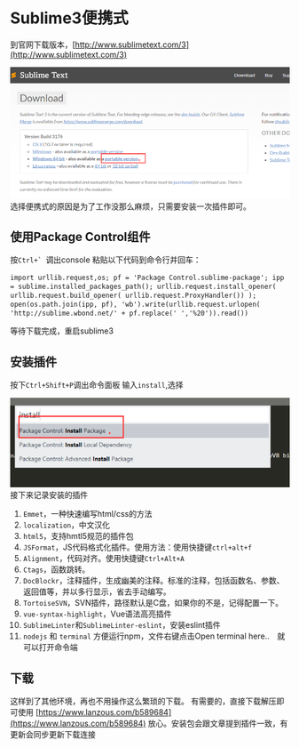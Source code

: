 # Sublime3便携式
到官网下载版本，[http://www.sublimetext.com/3](http://www.sublimetext.com/3)

![](./_image/bfa28e47c2746ea22fa1bf3d185c37a.png)
选择便携式的原因是为了工作没那么麻烦，只需要安装一次插件即可。

## 使用Package Control组件
按``Ctrl+` ``调出console
粘贴以下代码到命令行并回车：
```
import urllib.request,os; pf = 'Package Control.sublime-package'; ipp = sublime.installed_packages_path(); urllib.request.install_opener( urllib.request.build_opener( urllib.request.ProxyHandler()) ); open(os.path.join(ipp, pf), 'wb').write(urllib.request.urlopen( 'http://sublime.wbond.net/' + pf.replace(' ','%20')).read())
```
等待下载完成，重启sublime3

## 安装插件
按下`Ctrl+Shift+P`调出命令面板 
输入`install`,选择

![](./_image/d9b8ca34c5e2ebf0a79976a96aa8332.png)
接下来记录安装的插件
1. `Emmet`，一种快速编写html/css的方法
2. `localization`，中文汉化
3. `html5`，支持hmtl5规范的插件包
4. `JSFormat`，JS代码格式化插件。使用方法：使用快捷键``ctrl+alt+f``
5. `Alignment`，代码对齐。使用快捷键`Ctrl+Alt+A`
6. `Ctags`，函数跳转。
7. `Doc​Blockr`，注释插件，生成幽美的注释。标准的注释，包括函数名、参数、返回值等，并以多行显示，省去手动编写。
8. `TortoiseSVN`，SVN插件，路径默认是C盘，如果你的不是，记得配置一下。
9. `vue-syntax-highlight`，Vue语法高亮插件
10. `SublimeLinter`和`SublimeLinter-eslint`，安装eslint插件
11. `nodejs` 和 `terminal` 方便运行npm，文件右键点击Open terminal here..　就可以打开命令端

## 下载
这样到了其他环境，再也不用操作这么繁琐的下载。
有需要的，直接下载解压即可使用 [https://www.lanzous.com/b589684](https://www.lanzous.com/b589684) 
放心。安装包会跟文章提到插件一致，有更新会同步更新下载连接


